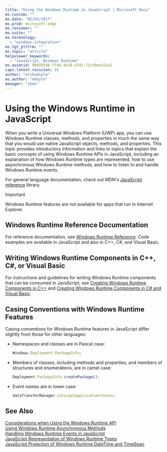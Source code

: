 ```yaml
---
title: "Using the Windows Runtime in JavaScript | Microsoft Docs"
ms.custom: ""
ms.date: "02/03/2017"
ms.prod: microsoft-edge
ms.reviewer: ""
ms.suite: ""
ms.technology: 
  - "windows-integration"
ms.tgt_pltfrm: ""
ms.topic: "article"
helpviewer_keywords: 
  - "JavaScript, Windows Runtime"
ms.assetid: 90658546-f746-4e34-a7d1-71cf9ee322a2
caps.latest.revision: 16
author: "erikadoyle"
ms.author: "edoyle"
manager: "jken"
---
```

# Using the Windows Runtime in JavaScript
When you write a Universal Windows Platform (UWP) app, you can use Windows Runtime classes, methods, and properties in much the same way that you would use native JavaScript objects, methods, and properties. This topic provides introductory information and links to topics that explain the basic concepts of using Windows Runtime APIs in JavaScript, including an explanation of how Windows Runtime types are represented, how to use asynchronous Windows Runtime methods, and how to listen to and handle Windows Runtime events.  
  
For general language documentation, check out MDN's [JavaScript reference](https://developer.mozilla.org/en-US/docs/Web/JavaScript/Reference) library.  
  
> [!IMPORTANT]
>  Windows Runtime features are not available for apps that run in Internet Explorer.  
  
## Windows Runtime Reference Documentation  
 For reference documentation, see [Windows Runtime Reference](https://msdn.microsoft.com/en-us/library/windows/apps/br211377.aspx). Code examples are available in JavaScript and also in C++, C#, and Visual Basic.  
  
## Writing Windows Runtime Components in C++, C#, or Visual Basic  
 For instructions and guidelines for writing Windows Runtime components that can be consumed in JavaScript, see [Creating Windows Runtime Components in C++](/windows/uwp/winrt-components/creating-windows-runtime-components-in-cpp) and [Creating Windows Runtime Components in C# and Visual Basic](/windows/uwp/winrt-components/creating-windows-runtime-components-in-csharp-and-visual-basic).  
  
## Casing Conventions with Windows Runtime Features  
 Casing conventions for Windows Runtime features in JavaScript differ slightly from those for other languages:  
  
-   Namespaces and classes are in Pascal case:  
  
    ```JavaScript  
    Windows.Deployment.PackageInfo;  
    ```  
  
-   Members of classes, including methods and properties, and members of structures and enumerations, are in camel case:  
  
    ```JavaScript  
    Deployment.PackageInfo.createPackage();  
    ```  
  
-   Event names are in lower case:  
  
    ```JavaScript  
    dataTransferManager.ontargetapplicationchosen;  
    ```  
  
## See Also  
 [Considerations when Using the Windows Runtime API](./considerations-when-using-the-windows-runtime-api.md)   
 [Using Windows Runtime Asynchronous Methods](./using-windows-runtime-asynchronous-methods.md)   
 [Handling Windows Runtime Events in JavaScript](./handling-windows-runtime-events-in-javascript.md)   
 [JavaScript Representation of Windows Runtime Types](./javascript-representation-of-windows-runtime-types.md)   
 [JavaScript Projection of Windows Runtime DateTime and TimeSpan](./windows-runtime-datetime-and-timespan-representations.md)